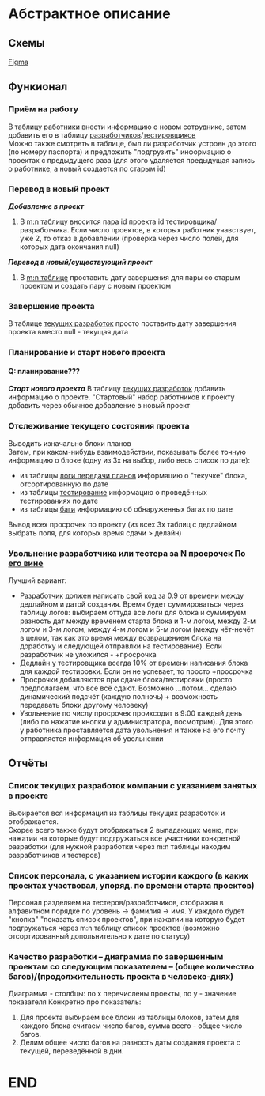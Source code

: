 # Абстрактное описание
## Схемы
[Figma](https://www.figma.com/file/g0IRjguVJjrEBVWXO7t9YO/%D0%91%D0%94.-%D0%A0%D0%B0%D0%B7%D1%80%D0%B0%D0%B1%D0%BE%D1%82%D0%BA%D0%B0-%D0%9F%D0%9E?type=whiteboard&node-id=0-1&t=e2wgav5SLKfbsAj8-0)
## Функионал
### Приём на работу
В таблицу [работники](https://www.figma.com/file/g0IRjguVJjrEBVWXO7t9YO/%D0%91%D0%94.-%D0%A0%D0%B0%D0%B7%D1%80%D0%B0%D0%B1%D0%BE%D1%82%D0%BA%D0%B0-%D0%9F%D0%9E?type=whiteboard&node-id=1-136&t=e2wgav5SLKfbsAj8-0) внести информацию о новом сотруднике, затем добавить его в таблицу [разработчиков](https://www.figma.com/file/g0IRjguVJjrEBVWXO7t9YO/%D0%91%D0%94.-%D0%A0%D0%B0%D0%B7%D1%80%D0%B0%D0%B1%D0%BE%D1%82%D0%BA%D0%B0-%D0%9F%D0%9E?type=whiteboard&node-id=1-136&t=e2wgav5SLKfbsAj8-0)/[тестировщиков](https://www.figma.com/file/g0IRjguVJjrEBVWXO7t9YO/%D0%91%D0%94.-%D0%A0%D0%B0%D0%B7%D1%80%D0%B0%D0%B1%D0%BE%D1%82%D0%BA%D0%B0-%D0%9F%D0%9E?type=whiteboard&node-id=1-120&t=e2wgav5SLKfbsAj8-0)\
Можно также смотреть в таблице, был ли разработчик устроен до этого (по номеру паспорта) и предложить "подгрузить" информацию о проектах с предыдущего раза (для этого удаляется предыдущая запись о работнике, а новый создается по старым id)

### Перевод в новый проект
***Добавление в проект***
1. В [m:n таблицу](https://www.figma.com/file/g0IRjguVJjrEBVWXO7t9YO/%D0%91%D0%94.-%D0%A0%D0%B0%D0%B7%D1%80%D0%B0%D0%B1%D0%BE%D1%82%D0%BA%D0%B0-%D0%9F%D0%9E?type=whiteboard&node-id=2-445&t=e2wgav5SLKfbsAj8-0) вносится пара id проекта id тестировщика/разработчика. Если число проектов, в которых работник учавствует, уже 2, то отказ в добавлении (проверка через число полей, для которых дата окончания null)
   
***Перевод в новый/существующий проект***
1. В [m:n таблице](https://www.figma.com/file/g0IRjguVJjrEBVWXO7t9YO/%D0%91%D0%94.-%D0%A0%D0%B0%D0%B7%D1%80%D0%B0%D0%B1%D0%BE%D1%82%D0%BA%D0%B0-%D0%9F%D0%9E?type=whiteboard&node-id=2-445&t=e2wgav5SLKfbsAj8-0) проставить дату завершения для пары со старым проектом и создать пару с новым проектом

### Завершение проекта
В таблице [текущих разработок](https://www.figma.com/file/g0IRjguVJjrEBVWXO7t9YO/%D0%91%D0%94.-%D0%A0%D0%B0%D0%B7%D1%80%D0%B0%D0%B1%D0%BE%D1%82%D0%BA%D0%B0-%D0%9F%D0%9E?type=whiteboard&node-id=1-90&t=e2wgav5SLKfbsAj8-0) просто поставить дату завершения проекта вместо null - текущая дата

### Планирование и старт нового проекта
#### Q: планирование???
***Старт нового проекта***
В таблицу [текущих разработок](https://www.figma.com/file/g0IRjguVJjrEBVWXO7t9YO/%D0%91%D0%94.-%D0%A0%D0%B0%D0%B7%D1%80%D0%B0%D0%B1%D0%BE%D1%82%D0%BA%D0%B0-%D0%9F%D0%9E?type=whiteboard&node-id=1-90&t=e2wgav5SLKfbsAj8-0) добавить информацию о проекте. "Стартовый" набор работников к проекту добавить через обычное добавление в новый проект

### Отслеживание текущего состояния проекта
Выводить изначально блоки планов\
Затем, при каком-нибудь взаимодействии, показывать более точную информацию о блоке (одну из 3х на выбор, либо весь список по дате):
- из таблицы [логи передачи планов](https://www.figma.com/file/g0IRjguVJjrEBVWXO7t9YO/%D0%91%D0%94.-%D0%A0%D0%B0%D0%B7%D1%80%D0%B0%D0%B1%D0%BE%D1%82%D0%BA%D0%B0-%D0%9F%D0%9E?type=whiteboard&node-id=1-307&t=e2wgav5SLKfbsAj8-0) информацию о "текучке" блока, отсортированную по дате
- из таблицы [тестирование](https://www.figma.com/file/g0IRjguVJjrEBVWXO7t9YO/%D0%91%D0%94.-%D0%A0%D0%B0%D0%B7%D1%80%D0%B0%D0%B1%D0%BE%D1%82%D0%BA%D0%B0-%D0%9F%D0%9E?type=whiteboard&node-id=1-345&t=e2wgav5SLKfbsAj8-0) информацию о проведённых тестированиях по дате
- из таблицы [баги](https://www.figma.com/file/g0IRjguVJjrEBVWXO7t9YO/%D0%91%D0%94.-%D0%A0%D0%B0%D0%B7%D1%80%D0%B0%D0%B1%D0%BE%D1%82%D0%BA%D0%B0-%D0%9F%D0%9E?type=whiteboard&node-id=1-411&t=e2wgav5SLKfbsAj8-0) информацию об обнаруженных багах по дате

Вывод всех просрочек по проекту (из всех 3х таблиц с дедлайном выбрать поля, для которых время сдачи > делайн)

### Увольнение разработчика или тестера за N просрочек <u>По его вине</u>

Лучший вариант:
- Разработчик должен написать свой код за 0.9 от времени между дедлайном и датой создания. Время будет суммироваться через таблицу логов: выбираем оттуда все логи для блока и суммируем разность дат между временем старта блока и 1-м логом, между 2-м логом и 3-м логом, между 4-м логом и 5-м логом (между чёт-нечёт в целом, так как это время между возвращением блока на доработку и следующей отправлки на тестирование). Если разработчик не уложился - +просрочка
- Дедлайн у тестировщика всегда 10% от времени написания блока для каждой тестировки. Если он не успевает, то просто +просрочка
- Просрочки добавляются при сдаче блока/тестировки (просто предполагаем, что все всё сдают. Возможно ...потом... сделаю динамический подсчёт (каждую полночь) + возможность передавать блоки другому человеку)
- Увольнение по числу просрочек проихсодит в 9:00 каждый день (либо по нажатие кнопки у администратора, посмотрим). Для этого у работника проставляется дата увольнения и также на его почту отправляется информация об увольнении 


## Отчёты
### Список текущих разработок компании с указанием занятых в проекте
Выбирается вся информация из таблицы текущих разработок и отображается.\
Скорее всего также будут отображаться 2 выпадающих меню, при нажатии на которые будут подгружаться все участники конкретной разработки (для нужной разработки через m:n таблицы находим разработчиков и тестеров)

### Список персонала, с указанием истории каждого (в каких проектах участвовал, упоряд. по времени старта проектов)
Персонал разделяем на тестеров/разработчиков, отображая в алфавитном порядке по уровень -> фамилия -> имя. У каждого будет "кнопка" "показать список проектов", при нажатии на которую будет подгружаться через m:n таблицу список проектов (возможно отсортированный допольнительно к дате по статусу)

### Качество разработки – диаграмма по завершенным проектам со следующим показателем – (общее количество багов)/(продолжительность проекта в человеко-днях)
Диаграмма - столбцы: по x перечислены проекты, по y - значение показателя
Конкретно про показатель:
1. Для проекта выбираем все блоки из таблицы блоков, затем для каждого блока считаем число багов, сумма всего - общее число багов.
2. Делим общее число багов на разность даты создания проекта с текущей, переведённой в дни.

# END 
